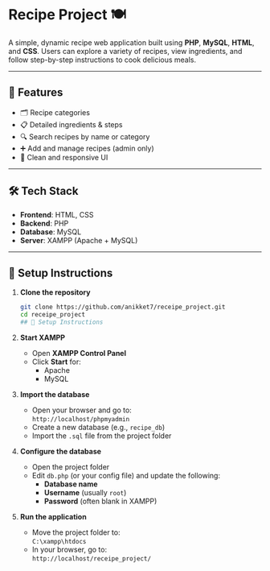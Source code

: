 # Recipe Project 🍽️

A simple, dynamic recipe web application built using **PHP**, **MySQL**, **HTML**, and **CSS**. Users can explore a variety of recipes, view ingredients, and follow step-by-step instructions to cook delicious meals.

---

## 🌟 Features

- 🗂️ Recipe categories
- 📋 Detailed ingredients & steps
- 🔍 Search recipes by name or category
- ➕ Add and manage recipes (admin only)
- 🎨 Clean and responsive UI

---

## 🛠️ Tech Stack

- **Frontend**: HTML, CSS
- **Backend**: PHP
- **Database**: MySQL
- **Server**: XAMPP (Apache + MySQL)

---

## 🚀 Setup Instructions

1. **Clone the repository**  
   ```bash
   git clone https://github.com/anikket7/receipe_project.git
   cd receipe_project
   ## 🚀 Setup Instructions

2. **Start XAMPP**
   - Open **XAMPP Control Panel**
   - Click **Start** for:
     - Apache
     - MySQL

3. **Import the database**
   - Open your browser and go to:  
     `http://localhost/phpmyadmin`
   - Create a new database (e.g., `recipe_db`)
   - Import the `.sql` file from the project folder

4. **Configure the database**
   - Open the project folder
   - Edit `db.php` (or your config file) and update the following:
     - **Database name**
     - **Username** (usually `root`)
     - **Password** (often blank in XAMPP)

5. **Run the application**
   - Move the project folder to:  
     `C:\xampp\htdocs`
   - In your browser, go to:  
     `http://localhost/receipe_project/`

